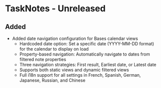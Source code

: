 # TaskNotes - Unreleased

<!--

**Added** for new features.
**Changed** for changes in existing functionality.
**Deprecated** for soon-to-be removed features.
**Removed** for now removed features.
**Fixed** for any bug fixes.
**Security** in case of vulnerabilities.

Always acknowledge contributors and those who report issues.

Example:

```
## Fixed

- (#768) Fixed calendar view appearing empty in week and day views due to invalid time configuration values
  - Added time validation in settings UI with proper error messages and debouncing
  - Added runtime sanitization in calendar with safe defaults (00:00:00, 24:00:00, 08:00:00)
  - Prevents "Cannot read properties of null (reading 'years')" error from FullCalendar
  - Thanks to @userhandle for reporting and help debugging
```

-->

## Added

- Added date navigation configuration for Bases calendar views
  - Hardcoded date option: Set a specific date (YYYY-MM-DD format) for the calendar to display on load
  - Property-based navigation: Automatically navigate to dates from filtered note properties
  - Three navigation strategies: First result, Earliest date, or Latest date
  - Supports both static views and dynamic filtered views
  - Full i18n support for all settings in French, Spanish, German, Japanese, Russian, and Chinese

